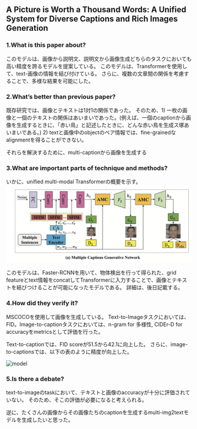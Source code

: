 ## A Picture is Worth a Thousand Words: A Unified System for Diverse Captions and Rich Images Generation

### 1.What is this paper about?

このモデルは、画像から説明文、説明文から画像生成どちらのタスクにおいても高い精度を誇るモデルを提案している。
このモデルは、Transformerを使用して、text-画像の情報を結び付けている。
さらに、複数の文章間の関係を考慮することで、多様な結果を可能にした。



### 2.What’s better than previous paper?

既存研究では、画像とテキストは1対1の関係であった。
そのため、1) 一枚の画像と一個のテキストの関係はあいまいであった。(例えば、一個のcaptionから画像を生成するときに、「赤い鳥」と記述したときに、どんな赤い鳥を生成ス塚あいまいである。)
2) textと画像中のobjectのペア情報では、fine-grainedなalignmentを得ることができない。

それらを解決するために、multi-captionから画像を生成する

### 3.What are important parts of technique and methods?

いかに、unified multi-modal Transformerの概要を示す。
![model](detail/img/SEA-T2F_model.png) 

このモデルは、Faster-RCNNを用いて、物体検出を行って得られた、grid featureとtext情報をconcatしてTransformerに入力することで、画像とテキストを結びつけることが可能になったモデルである。
詳細は、後日記載する。

### 4.How did they verify it?

MSCOCOを使用して画像を生成している。
Text-to-Imageタスクにおいては、FID。Image-to-captionタスクにおいては、n-gram for 多様性, CIDEr-D for accuracyをmetricsとして評価を行った。

Text-to-captionでは、FID scoreが51.5から42.1に向上した。
さらに、image-to-captionsでは、以下の表のように精度が向上した。

![model](detail/img/ACM_2021_result.jpg)






### 5.Is there a debate?
text-to-imageのtaskにおいて、テキストと画像のaccuracyが十分に評価されていない。
そのため、そこの評価が必要になると考えられる。

逆に、たくさんの画像からその画像たちのcaptionを生成するmulti-img2textモデルを生成したいと思った。
